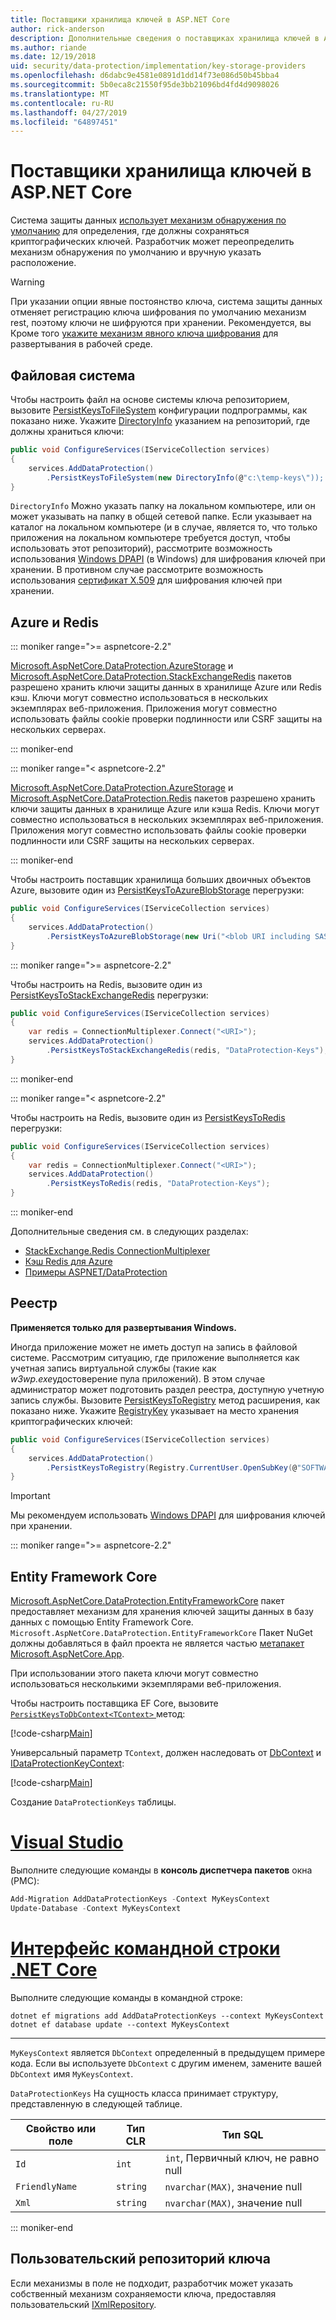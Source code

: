 ```yaml
---
title: Поставщики хранилища ключей в ASP.NET Core
author: rick-anderson
description: Дополнительные сведения о поставщиках хранилища ключей в ASP.NET Core и как настроить расположения хранилища ключей.
ms.author: riande
ms.date: 12/19/2018
uid: security/data-protection/implementation/key-storage-providers
ms.openlocfilehash: d6dabc9e4581e0891d1dd14f73e086d50b45bba4
ms.sourcegitcommit: 5b0eca8c21550f95de3bb21096bd4fd4d9098026
ms.translationtype: MT
ms.contentlocale: ru-RU
ms.lasthandoff: 04/27/2019
ms.locfileid: "64897451"
---
```

# <a name="key-storage-providers-in-aspnet-core"></a>Поставщики хранилища ключей в ASP.NET Core

Система защиты данных [использует механизм обнаружения по умолчанию](xref:security/data-protection/configuration/default-settings) для определения, где должны сохраняться криптографических ключей. Разработчик может переопределить механизм обнаружения по умолчанию и вручную указать расположение.

> [!WARNING]
> При указании опции явные постоянство ключа, система защиты данных отменяет регистрацию ключа шифрования по умолчанию механизм rest, поэтому ключи не шифруются при хранении. Рекомендуется, вы Кроме того [укажите механизм явного ключа шифрования](xref:security/data-protection/implementation/key-encryption-at-rest) для развертывания в рабочей среде.

## <a name="file-system"></a>Файловая система

Чтобы настроить файл на основе системы ключа репозиторием, вызовите [PersistKeysToFileSystem](/dotnet/api/microsoft.aspnetcore.dataprotection.dataprotectionbuilderextensions.persistkeystofilesystem) конфигурации подпрограммы, как показано ниже. Укажите [DirectoryInfo](/dotnet/api/system.io.directoryinfo) указанием на репозиторий, где должны храниться ключи:

```csharp
public void ConfigureServices(IServiceCollection services)
{
    services.AddDataProtection()
        .PersistKeysToFileSystem(new DirectoryInfo(@"c:\temp-keys\"));
}
```

`DirectoryInfo` Можно указать папку на локальном компьютере, или он может указывать на папку в общей сетевой папке. Если указывает на каталог на локальном компьютере (и в случае, является то, что только приложения на локальном компьютере требуется доступ, чтобы использовать этот репозиторий), рассмотрите возможность использования [Windows DPAPI](xref:security/data-protection/implementation/key-encryption-at-rest) (в Windows) для шифрования ключей при хранении. В противном случае рассмотрите возможность использования [сертификат X.509](xref:security/data-protection/implementation/key-encryption-at-rest) для шифрования ключей при хранении.

## <a name="azure-and-redis"></a>Azure и Redis

::: moniker range=">= aspnetcore-2.2"

[Microsoft.AspNetCore.DataProtection.AzureStorage](https://www.nuget.org/packages/Microsoft.AspNetCore.DataProtection.AzureStorage/) и [Microsoft.AspNetCore.DataProtection.StackExchangeRedis](https://www.nuget.org/packages/Microsoft.AspNetCore.DataProtection.StackExchangeRedis/) пакетов разрешено хранить ключи защиты данных в хранилище Azure или Redis кэш. Ключи могут совместно использоваться в нескольких экземплярах веб-приложения. Приложения могут совместно использовать файлы cookie проверки подлинности или CSRF защиты на нескольких серверах.

::: moniker-end

::: moniker range="< aspnetcore-2.2"

[Microsoft.AspNetCore.DataProtection.AzureStorage](https://www.nuget.org/packages/Microsoft.AspNetCore.DataProtection.AzureStorage/) и [Microsoft.AspNetCore.DataProtection.Redis](https://www.nuget.org/packages/Microsoft.AspNetCore.DataProtection.Redis/) пакетов разрешено хранить ключи защиты данных в хранилище Azure или кэша Redis. Ключи могут совместно использоваться в нескольких экземплярах веб-приложения. Приложения могут совместно использовать файлы cookie проверки подлинности или CSRF защиты на нескольких серверах.

::: moniker-end

Чтобы настроить поставщик хранилища больших двоичных объектов Azure, вызовите один из [PersistKeysToAzureBlobStorage](/dotnet/api/microsoft.aspnetcore.dataprotection.azuredataprotectionbuilderextensions.persistkeystoazureblobstorage) перегрузки:

```csharp
public void ConfigureServices(IServiceCollection services)
{
    services.AddDataProtection()
        .PersistKeysToAzureBlobStorage(new Uri("<blob URI including SAS token>"));
}
```

::: moniker range=">= aspnetcore-2.2"

Чтобы настроить на Redis, вызовите один из [PersistKeysToStackExchangeRedis](/dotnet/api/microsoft.aspnetcore.dataprotection.stackexchangeredisdataprotectionbuilderextensions.persistkeystostackexchangeredis) перегрузки:

```csharp
public void ConfigureServices(IServiceCollection services)
{
    var redis = ConnectionMultiplexer.Connect("<URI>");
    services.AddDataProtection()
        .PersistKeysToStackExchangeRedis(redis, "DataProtection-Keys");
}
```

::: moniker-end

::: moniker range="< aspnetcore-2.2"

Чтобы настроить на Redis, вызовите один из [PersistKeysToRedis](/dotnet/api/microsoft.aspnetcore.dataprotection.redisdataprotectionbuilderextensions.persistkeystoredis) перегрузки:

```csharp
public void ConfigureServices(IServiceCollection services)
{
    var redis = ConnectionMultiplexer.Connect("<URI>");
    services.AddDataProtection()
        .PersistKeysToRedis(redis, "DataProtection-Keys");
}
```

::: moniker-end

Дополнительные сведения см. в следующих разделах:

* [StackExchange.Redis ConnectionMultiplexer](https://github.com/StackExchange/StackExchange.Redis/blob/master/docs/Basics.md)
* [Кэш Redis для Azure](/azure/redis-cache/cache-dotnet-how-to-use-azure-redis-cache#connect-to-the-cache)
* [Примеры ASPNET/DataProtection](https://github.com/aspnet/AspNetCore/tree/2.2.0/src/DataProtection/samples)

## <a name="registry"></a>Реестр

**Применяется только для развертывания Windows.**

Иногда приложение может не иметь доступ на запись в файловой системе. Рассмотрим ситуацию, где приложение выполняется как учетная запись виртуальной службы (такие как *w3wp.exe*удостоверение пула приложений). В этом случае администратор может подготовить раздел реестра, доступную учетную запись службы. Вызовите [PersistKeysToRegistry](/dotnet/api/microsoft.aspnetcore.dataprotection.dataprotectionbuilderextensions.persistkeystoregistry) метод расширения, как показано ниже. Укажите [RegistryKey](/dotnet/api/microsoft.aspnetcore.dataprotection.repositories.registryxmlrepository.registrykey) указывает на место хранения криптографических ключей:

```csharp
public void ConfigureServices(IServiceCollection services)
{
    services.AddDataProtection()
        .PersistKeysToRegistry(Registry.CurrentUser.OpenSubKey(@"SOFTWARE\Sample\keys"));
}
```

> [!IMPORTANT]
> Мы рекомендуем использовать [Windows DPAPI](xref:security/data-protection/implementation/key-encryption-at-rest) для шифрования ключей при хранении.

::: moniker range=">= aspnetcore-2.2"

## <a name="entity-framework-core"></a>Entity Framework Core

[Microsoft.AspNetCore.DataProtection.EntityFrameworkCore](https://www.nuget.org/packages/Microsoft.AspNetCore.DataProtection.EntityFrameworkCore/) пакет предоставляет механизм для хранения ключей защиты данных в базу данных с помощью Entity Framework Core. `Microsoft.AspNetCore.DataProtection.EntityFrameworkCore` Пакет NuGet должны добавляться в файл проекта не является частью [метапакет Microsoft.AspNetCore.App](xref:fundamentals/metapackage-app).

При использовании этого пакета ключи могут совместно использоваться несколькими экземплярами веб-приложения.

Чтобы настроить поставщика EF Core, вызовите [ `PersistKeysToDbContext<TContext>` ](/dotnet/api/microsoft.aspnetcore.dataprotection.entityframeworkcoredataprotectionextensions.persistkeystodbcontext) метод:

[!code-csharp[Main](key-storage-providers/sample/Startup.cs?name=snippet&highlight=13-15)]

Универсальный параметр `TContext`, должен наследовать от [DbContext](/dotnet/api/microsoft.entityframeworkcore.dbcontext) и [IDataProtectionKeyContext](/dotnet/api/microsoft.aspnetcore.dataprotection.entityframeworkcore.idataprotectionkeycontext):

[!code-csharp[Main](key-storage-providers/sample/MyKeysContext.cs)]

Создание `DataProtectionKeys` таблицы. 

# <a name="visual-studiotabvisual-studio"></a>[Visual Studio](#tab/visual-studio)

Выполните следующие команды в **консоль диспетчера пакетов** окна (PMC):

```PowerShell
Add-Migration AddDataProtectionKeys -Context MyKeysContext
Update-Database -Context MyKeysContext
```

# <a name="net-core-clitabnetcore-cli"></a>[Интерфейс командной строки .NET Core](#tab/netcore-cli)

Выполните следующие команды в командной строке:

```console
dotnet ef migrations add AddDataProtectionKeys --context MyKeysContext
dotnet ef database update --context MyKeysContext
```

---

`MyKeysContext` является `DbContext` определенный в предыдущем примере кода. Если вы используете `DbContext` с другим именем, замените вашей `DbContext` имя `MyKeysContext`.

`DataProtectionKeys` На сущность класса принимает структуру, представленную в следующей таблице.

| Свойство или поле | Тип CLR | Тип SQL              |
| -------------- | -------- | --------------------- |
| `Id`           | `int`    | `int`, Первичный ключ, не равно null   |
| `FriendlyName` | `string` | `nvarchar(MAX)`, значение null |
| `Xml`          | `string` | `nvarchar(MAX)`, значение null |

::: moniker-end

## <a name="custom-key-repository"></a>Пользовательский репозиторий ключа

Если механизмы в поле не подходит, разработчик может указать собственный механизм сохраняемости ключа, предоставляя пользовательский [IXmlRepository](/dotnet/api/microsoft.aspnetcore.dataprotection.repositories.ixmlrepository).
